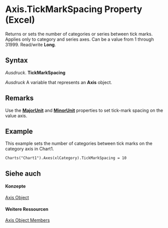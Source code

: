 
# Axis.TickMarkSpacing Property (Excel)

Returns or sets the number of categories or series between tick marks. Applies only to category and series axes. Can be a value from 1 through 31999. Read/write  **Long**.


## Syntax

 _Ausdruck_. **TickMarkSpacing**

 _Ausdruck_ A variable that represents an **Axis** object.


## Remarks

Use the  **[MajorUnit](6e58b341-6887-68c7-d0c1-a00abc226084.md)** and **[MinorUnit](64cd6523-19c3-7ebc-9b6b-db02667db4d2.md)** properties to set tick-mark spacing on the value axis.


## Example

This example sets the number of categories between tick marks on the category axis in Chart1.


```
Charts("Chart1").Axes(xlCategory).TickMarkSpacing = 10
```


## Siehe auch


#### Konzepte


[Axis Object](7e08c61b-90f4-8d91-0ee2-84283d10b324.md)
#### Weitere Ressourcen


[Axis Object Members](http://msdn.microsoft.com/library/2b60f79e-339d-a6cf-7ec6-a915b550c634%28Office.15%29.aspx)